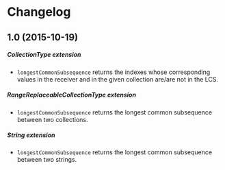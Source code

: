 # Changelog

## 1.0 (2015-10-19)

##### CollectionType extension
- `longestCommonSubsequence` returns the indexes whose corresponding values in the receiver and in the given collection are/are not in the LCS.

##### RangeReplaceableCollectionType extension
- `longestCommonSubsequence` returns the longest common subsequence between two collections.

##### String extension
- `longestCommonSubsequence` returns the longest common subsequence between two strings.
